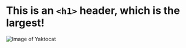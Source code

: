 # This is an `<h1>` header, which is the largest!


![Image of Yaktocat](https://octodex.github.com/images/yaktocat.png)
